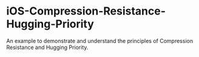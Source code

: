 # iOS-Compression-Resistance-Hugging-Priority
An example to demonstrate and understand the principles of Compression Resistance and Hugging Priority.

